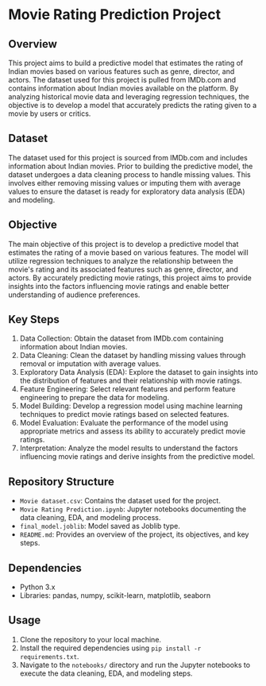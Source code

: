 # Movie Rating Prediction Project

## Overview
This project aims to build a predictive model that estimates the rating of Indian movies based on various features such as genre, director, and actors. The dataset used for this project is pulled from IMDb.com and contains information about Indian movies available on the platform. By analyzing historical movie data and leveraging regression techniques, the objective is to develop a model that accurately predicts the rating given to a movie by users or critics.

## Dataset
The dataset used for this project is sourced from IMDb.com and includes information about Indian movies. Prior to building the predictive model, the dataset undergoes a data cleaning process to handle missing values. This involves either removing missing values or imputing them with average values to ensure the dataset is ready for exploratory data analysis (EDA) and modeling.

## Objective
The main objective of this project is to develop a predictive model that estimates the rating of a movie based on various features. The model will utilize regression techniques to analyze the relationship between the movie's rating and its associated features such as genre, director, and actors. By accurately predicting movie ratings, this project aims to provide insights into the factors influencing movie ratings and enable better understanding of audience preferences.

## Key Steps
1. Data Collection: Obtain the dataset from IMDb.com containing information about Indian movies.
2. Data Cleaning: Clean the dataset by handling missing values through removal or imputation with average values.
3. Exploratory Data Analysis (EDA): Explore the dataset to gain insights into the distribution of features and their relationship with movie ratings.
4. Feature Engineering: Select relevant features and perform feature engineering to prepare the data for modeling.
5. Model Building: Develop a regression model using machine learning techniques to predict movie ratings based on selected features.
6. Model Evaluation: Evaluate the performance of the model using appropriate metrics and assess its ability to accurately predict movie ratings.
7. Interpretation: Analyze the model results to understand the factors influencing movie ratings and derive insights from the predictive model.

## Repository Structure
- `Movie dataset.csv`: Contains the dataset used for the project.
- `Movie Rating Prediction.ipynb`: Jupyter notebooks documenting the data cleaning, EDA, and modeling process.
- `final_model.joblib`: Model saved as Joblib type.
- `README.md`: Provides an overview of the project, its objectives, and key steps.

## Dependencies
- Python 3.x
- Libraries: pandas, numpy, scikit-learn, matplotlib, seaborn

## Usage
1. Clone the repository to your local machine.
2. Install the required dependencies using `pip install -r requirements.txt`.
3. Navigate to the `notebooks/` directory and run the Jupyter notebooks to execute the data cleaning, EDA, and modeling steps.
